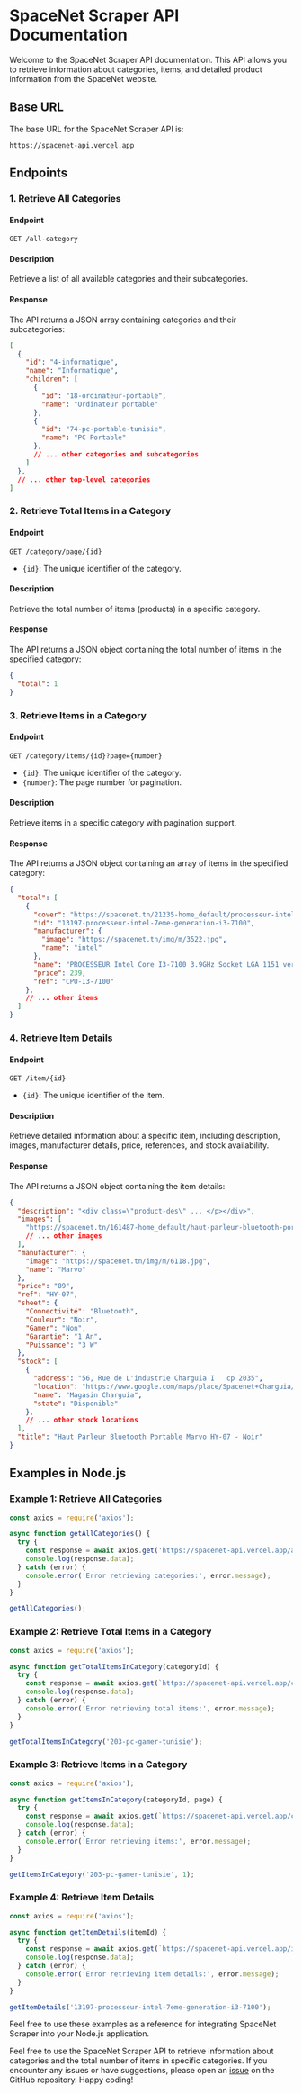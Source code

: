 # SpaceNet Scraper API Documentation

Welcome to the SpaceNet Scraper API documentation. This API allows you to retrieve information about categories, items, and detailed product information from the SpaceNet website.

## Base URL

The base URL for the SpaceNet Scraper API is:

```plaintext
https://spacenet-api.vercel.app
```

## Endpoints

### 1. Retrieve All Categories

#### Endpoint

```plaintext
GET /all-category
```

#### Description

Retrieve a list of all available categories and their subcategories.

#### Response

The API returns a JSON array containing categories and their subcategories:

```json
[
  {
    "id": "4-informatique",
    "name": "Informatique",
    "children": [
      {
        "id": "18-ordinateur-portable",
        "name": "Ordinateur portable"
      },
      {
        "id": "74-pc-portable-tunisie",
        "name": "PC Portable"
      },
      // ... other categories and subcategories
    ]
  },
  // ... other top-level categories
]
```

### 2. Retrieve Total Items in a Category

#### Endpoint

```plaintext
GET /category/page/{id}
```

- `{id}`: The unique identifier of the category.

#### Description

Retrieve the total number of items (products) in a specific category.

#### Response

The API returns a JSON object containing the total number of items in the specified category:

```json
{
  "total": 1
}
```

### 3. Retrieve Items in a Category

#### Endpoint

```plaintext
GET /category/items/{id}?page={number}
```

- `{id}`: The unique identifier of the category.
- `{number}`: The page number for pagination.

#### Description

Retrieve items in a specific category with pagination support.

#### Response

The API returns a JSON object containing an array of items in the specified category:

```json
{
  "total": [
    {
      "cover": "https://spacenet.tn/21235-home_default/processeur-intel-7eme-generation-i3-7100.jpg",
      "id": "13197-processeur-intel-7eme-generation-i3-7100",
      "manufacturer": {
        "image": "https://spacenet.tn/img/m/3522.jpg",
        "name": "intel"
      },
      "name": "PROCESSEUR Intel Core I3-7100 3.9GHz Socket LGA 1151 version Tray sans ventilateur",
      "price": 239,
      "ref": "CPU-I3-7100"
    },
    // ... other items
  ]
}
```

### 4. Retrieve Item Details

#### Endpoint

```plaintext
GET /item/{id}
```

- `{id}`: The unique identifier of the item.

#### Description

Retrieve detailed information about a specific item, including description, images, manufacturer details, price, references, and stock availability.

#### Response

The API returns a JSON object containing the item details:

```json
{
  "description": "<div class=\"product-des\" ... </p></div>",
  "images": [
    "https://spacenet.tn/161487-home_default/haut-parleur-bluetooth-portable-marvo-hy-07-noir.jpg",
    // ... other images
  ],
  "manufacturer": {
    "image": "https://spacenet.tn/img/m/6118.jpg",
    "name": "Marvo"
  },
  "price": "89",
  "ref": "HY-07",
  "sheet": {
    "Connectivité": "Bluetooth",
    "Couleur": "Noir",
    "Gamer": "Non",
    "Garantie": "1 An",
    "Puissance": "3 W"
  },
  "stock": [
    {
      "address": "56, Rue de L'industrie Charguia I   cp 2035",
      "location": "https://www.google.com/maps/place/Spacenet+Charguia/...",
      "name": "Magasin Charguia",
      "state": "Disponible"
    },
    // ... other stock locations
  ],
  "title": "Haut Parleur Bluetooth Portable Marvo HY-07 - Noir"
}
```

## Examples in Node.js

### Example 1: Retrieve All Categories

```javascript
const axios = require('axios');

async function getAllCategories() {
  try {
    const response = await axios.get('https://spacenet-api.vercel.app/all-category');
    console.log(response.data);
  } catch (error) {
    console.error('Error retrieving categories:', error.message);
  }
}

getAllCategories();
```

### Example 2: Retrieve Total Items in a Category

```javascript
const axios = require('axios');

async function getTotalItemsInCategory(categoryId) {
  try {
    const response = await axios.get(`https://spacenet-api.vercel.app/category/page/${categoryId}`);
    console.log(response.data);
  } catch (error) {
    console.error('Error retrieving total items:', error.message);
  }
}

getTotalItemsInCategory('203-pc-gamer-tunisie');
```

### Example 3: Retrieve Items in a Category

```javascript
const axios = require('axios');

async function getItemsInCategory(categoryId, page) {
  try {
    const response = await axios.get(`https://spacenet-api.vercel.app/category/items/${categoryId}?page=${page}`);
    console.log(response.data);
  } catch (error) {
    console.error('Error retrieving items:', error.message);
  }
}

getItemsInCategory('203-pc-gamer-tunisie', 1);
```

### Example 4: Retrieve Item Details

```javascript
const axios = require('axios');

async function getItemDetails(itemId) {
  try {
    const response = await axios.get(`https://spacenet-api.vercel.app/item/${itemId}`);
    console.log(response.data);
  } catch (error) {
    console.error('Error retrieving item details:', error.message);
  }
}

getItemDetails('13197-processeur-intel-7eme-generation-i3-7100');
```

Feel free to use these examples as a reference for integrating SpaceNet Scraper into your Node.js application.

Feel free to use the SpaceNet Scraper API to retrieve information about categories and the total number of items in specific categories. If you encounter any issues or have suggestions, please open an [issue](https://github.com/kiraaziz/spacenet-API/issues) on the GitHub repository. Happy coding!
